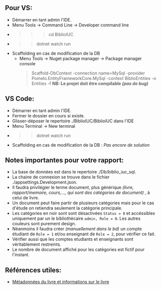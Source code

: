 ## Pour VS:
- Démarrer en tant admin l'IDE.
- Menu Tools -> Command Line -> Developer command line
- > >>cd BiblioIUC
- > >dotnet watch run
- Scaffolding en cas de modification de la DB
	- Menu Tools -> Nuget package manager -> Package manager console 
		> Scaffold-DbContext -connection name=MySql -provider Pomelo.EntityFrameworkCore.MySql -context BiblioEntities -o Entities -f
**NB: Le projet doit être compilable *(pas de bug)***
	
	
## VS Code:
- Démarrer en tant admin l'IDE.
- Fermer le dossier en cours si existe.
- Glisser-déposer le repertoire ./BiblioIUC/BiblioIUC dans l'IDE
- Menu Terminal -> New terminal
- > >dotnet watch run
- Scaffolding en cas de modification de la DB : *Pas encore de solution*

## Notes importantes pour votre rapport:
- La base de données est dans le repertoire ./Db/biblio_iuc_sql.
- La chaine de connexion se trouve dans le fichier ./appsettings.Development.json.
- Il faudra privilégier le terme document, plus générique *(livre, rapport/memoire, cours,..., qui sont des catégories de document)* , à celui de livre.
- Un document peut faire partir de plusieurs catégories mais pour le cas d'étude on retiendra seulement la catégorie principale.
- Les catégories en noir sont sont désactivées `Status = 0` et accéssibles uniquement par un le bibliothècaire `admin, Role = 0`. Les autres couleurs sont purement design. 
- Néanmoins il faudra créer *(manuellement dans le bd)* un compte étudiant de `Role = 1` et/ou enseignant de `Role = 2`, pour vérifier ce fait.
- Vérifier aussi que les comptes etudiants et enseignants sont véritablement restreints. 
- Le nombre de document affiché pour les catégories est fictif pour l'instant.
	
## Références utiles:
- [Métadonnées du livre et informations sur le livre](https://support.google.com/books/partner/answer/3237055?hl=fr)
